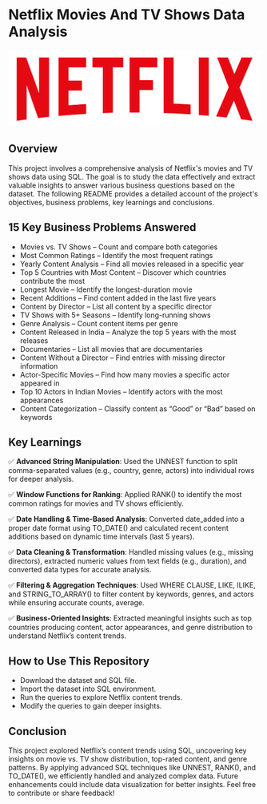 # Netflix Movies And TV Shows Data Analysis

![Netflix](https://github.com/Spoorthi-920/Netflix_SQL_Project/blob/main/Netflix_logo.png)

## Overview

This project involves a comprehensive analysis of Netflix's movies and TV shows data using SQL. The goal is to study the data effectively and extract valuable insights to answer various business questions based on the dataset. The following README provides a detailed account of the project's objectives, business problems, key learnings and conclusions.

## 15 Key Business Problems Answered

* Movies vs. TV Shows – Count and compare both categories
* Most Common Ratings – Identify the most frequent ratings 
* Yearly Content Analysis – Find all movies released in a specific year
* Top 5 Countries with Most Content – Discover which countries contribute the most
* Longest Movie – Identify the longest-duration movie
* Recent Additions – Find content added in the last five years
* Content by Director – List all content by a specific director
* TV Shows with 5+ Seasons – Identify long-running shows
* Genre Analysis – Count content items per genre
* Content Released in India – Analyze the top 5 years with the most releases
* Documentaries – List all movies that are documentaries
* Content Without a Director – Find entries with missing director information
* Actor-Specific Movies – Find how many movies a specific actor appeared in
* Top 10 Actors in Indian Movies – Identify actors with the most appearances
* Content Categorization – Classify content as “Good” or “Bad” based on keywords

## Key Learnings

✅ **Advanced String Manipulation**: Used the UNNEST function to split comma-separated values (e.g., country, genre, actors) into individual rows for deeper analysis.

✅ **Window Functions for Ranking**: Applied RANK() to identify the most common ratings for movies and TV shows efficiently.

✅ **Date Handling & Time-Based Analysis**: Converted date_added into a proper date format using TO_DATE() and calculated recent content additions based on dynamic time intervals (last 5 years).

✅ **Data Cleaning & Transformation**: Handled missing values (e.g., missing directors), extracted numeric values from text fields (e.g., duration), and converted data types for accurate analysis.

✅ **Filtering & Aggregation Techniques**: Used WHERE CLAUSE, LIKE, ILIKE, and STRING_TO_ARRAY() to filter content by keywords, genres, and actors while ensuring accurate counts, average.

✅ **Business-Oriented Insights**: Extracted meaningful insights such as top countries producing content, actor appearances, and genre distribution to understand Netflix’s content trends.

## How to Use This Repository

* Download the dataset and SQL file.
* Import the dataset into SQL environment.
* Run the queries to explore Netflix content trends.
* Modify the queries to gain deeper insights.

## Conclusion

This project explored Netflix’s content trends using SQL, uncovering key insights on movie vs. TV show distribution, top-rated content, and genre patterns. By applying advanced SQL techniques like UNNEST, RANK(), and TO_DATE(), we efficiently handled and analyzed complex data. Future enhancements could include data visualization for better insights. Feel free to contribute or share feedback!
